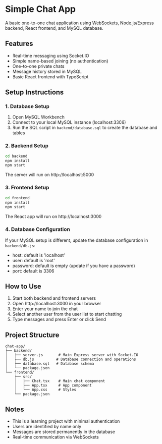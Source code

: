 # Simple Chat App

A basic one-to-one chat application using WebSockets, Node.js/Express backend, React frontend, and MySQL database.

## Features
- Real-time messaging using Socket.IO
- Simple name-based joining (no authentication)
- One-to-one private chats
- Message history stored in MySQL
- Basic React frontend with TypeScript

## Setup Instructions

### 1. Database Setup
1. Open MySQL Workbench
2. Connect to your local MySQL instance (localhost:3306)
3. Run the SQL script in `backend/database.sql` to create the database and tables

### 2. Backend Setup
```bash
cd backend
npm install
npm start
```
The server will run on http://localhost:5000

### 3. Frontend Setup
```bash
cd frontend
npm install
npm start
```
The React app will run on http://localhost:3000

### 4. Database Configuration
If your MySQL setup is different, update the database configuration in `backend/db.js`:
- host: default is 'localhost'
- user: default is 'root'
- password: default is empty (update if you have a password)
- port: default is 3306

## How to Use
1. Start both backend and frontend servers
2. Open http://localhost:3000 in your browser
3. Enter your name to join the chat
4. Select another user from the user list to start chatting
5. Type messages and press Enter or click Send

## Project Structure
```
chat-app/
├── backend/
│   ├── server.js       # Main Express server with Socket.IO
│   ├── db.js          # Database connection and operations
│   ├── database.sql   # Database schema
│   └── package.json
└── frontend/
    ├── src/
    │   ├── Chat.tsx    # Main chat component
    │   ├── App.tsx     # App component
    │   └── App.css     # Styles
    └── package.json
```

## Notes
- This is a learning project with minimal authentication
- Users are identified by name only
- Messages are stored permanently in the database
- Real-time communication via WebSockets
